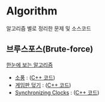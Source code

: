 # Algorithm
알고리즘 별로 정리한 문제 및 소스코드

## 브루스포스(Brute-force)
[한눈에 보는 알고리즘](https://github.com/Eucha09/Algorithm/blob/main/bruteforce/explain.md)
* [소풍](https://algospot.com/judge/problem/read/PICNIC/) : ([C++ 코드](https://github.com/Eucha09/Algorithm/blob/main/bruteforce/picnic.cpp))
* [게임판 덮기](https://algospot.com/judge/problem/read/BOARDCOVER) : ([C++ 코드](https://github.com/Eucha09/Algorithm/blob/main/bruteforce/boardcover.cpp))
* [Synchronizing Clocks](https://algospot.com/judge/problem/read/CLOCKSYNC) : ([C++ 코드](https://github.com/Eucha09/Algorithm/blob/main/bruteforce/clocksync.cpp))

